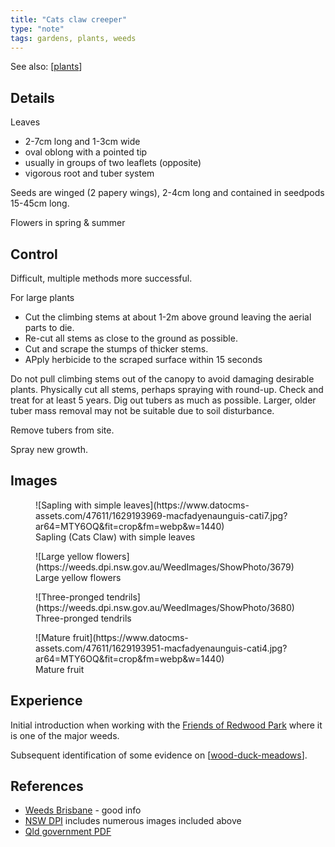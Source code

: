 ```yaml
---
title: "Cats claw creeper"
type: "note"
tags: gardens, plants, weeds
---
```


See also: [[plants]]


## Details

Leaves 

- 2-7cm long and 1-3cm wide
- oval oblong with a pointed tip
- usually in groups of two leaflets (opposite)
- vigorous root and tuber system

Seeds are winged (2 papery wings), 2-4cm long and contained in seedpods 15-45cm long.

Flowers in spring & summer

## Control

Difficult, multiple methods more successful.

For large plants 

- Cut the climbing stems at about 1-2m above ground leaving the aerial parts to die. 
- Re-cut all stems as close to the ground as possible.
- Cut and scrape the stumps of thicker stems.
- APply herbicide to the scraped surface within 15 seconds

Do not pull climbing stems out of the canopy to avoid damaging desirable plants. Physically cut all stems, perhaps spraying with round-up. Check and treat for at least 5 years. Dig out tubers as much as possible. Larger, older tuber mass removal may not be suitable due to soil disturbance.

Remove tubers from site.

Spray new growth.

## Images

<figure markdown>
![Sapling with simple leaves](https://www.datocms-assets.com/47611/1629193969-macfadyenaunguis-cati7.jpg?ar64=MTY6OQ&fit=crop&fm=webp&w=1440)
<figcaption>Sapling (Cats Claw) with simple leaves</figcaption>
</figure>

<figure markdown>
![Large yellow flowers](https://weeds.dpi.nsw.gov.au/WeedImages/ShowPhoto/3679)
<figcaption>Large yellow flowers</figcaption>
</figure>

<figure markdown>
![Three-pronged tendrils](https://weeds.dpi.nsw.gov.au/WeedImages/ShowPhoto/3680)
<figcaption>Three-pronged tendrils</figcaption>
</figure>

<figure markdown>
![Mature fruit](https://www.datocms-assets.com/47611/1629193951-macfadyenaunguis-cati4.jpg?ar64=MTY6OQ&fit=crop&fm=webp&w=1440)
<figcaption>Mature fruit</figcaption>
</figure>


## Experience

Initial introduction when working with the [Friends of Redwood Park](https://fep.org.au/our-parks/redwood-park/) where it is one of the major weeds. 

Subsequent identification of some evidence on [[wood-duck-meadows]].

## References

- [Weeds Brisbane](https://weeds.brisbane.qld.gov.au/weeds/cats-claw-creeper) - good info
- [NSW DPI](https://weeds.dpi.nsw.gov.au/Weeds/Details/33) includes numerous images included above
- [Qld government PDF](https://www.publications.qld.gov.au/ckan-publications-attachments-prod/resources/3b1dfe71-8d68-409a-a2ad-a9e2739432c0/cats-claw-creeper.pdf?ETag=0167385ad2e69f2c7f0b664fd76697e1)


[//begin]: # "Autogenerated link references for markdown compatibility"
[plants]: plants "Plants"
[wood-duck-meadows]: ../wood-duck-meadows "Wood duck meadows"
[//end]: # "Autogenerated link references"
